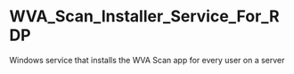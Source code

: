# WVA_Scan_Installer_Service_For_RDP
Windows service that installs the WVA Scan app for every user on a server
